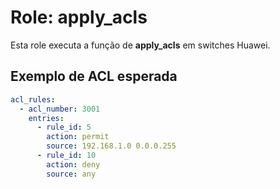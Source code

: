 # Role: apply_acls

Esta role executa a função de **apply_acls** em switches Huawei.

## Exemplo de ACL esperada

```yaml
acl_rules:
  - acl_number: 3001
    entries:
      - rule_id: 5
        action: permit
        source: 192.168.1.0 0.0.0.255
      - rule_id: 10
        action: deny
        source: any
```
